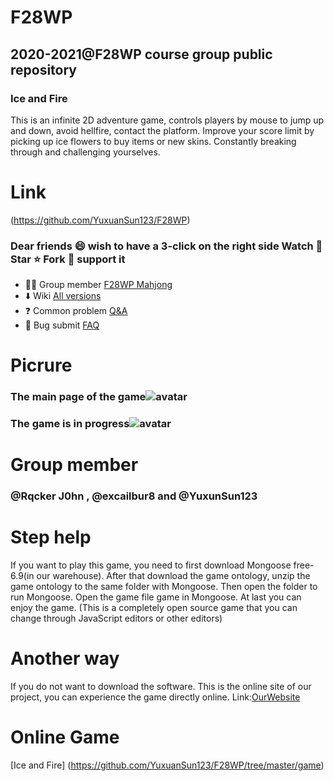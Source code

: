 # F28WP
## 2020-2021@F28WP course group public repository
### Ice and Fire
This is an infinite 2D adventure game, controls players by mouse to jump up and down, avoid hellfire, contact the platform.
Improve your score limit by picking up ice flowers to buy items or new skins.
Constantly breaking through and challenging yourselves.

# Link
(https://github.com/YuxuanSun123/F28WP)  

### Dear friends 😄 wish to have a 3-click on the right side Watch 👀 Star ⭐ Fork 🍴 support it

- 🏳️‍🌈 Group member [F28WP Mahjong](https://github.com/YuxuanSun123/F28WP)
- ⬇️ Wiki [All versions](https://github.com/YuxuanSun123/F28WP/wiki)
- ❓ Common problem [Q&A](https://github.com/YuxuanSun123/F28WP/issues)
- 🐛 Bug submit [FAQ](https://github.com/YuxuanSun123/F28WP/issues)

# Picrure
### The main page of the game![avatar](https://github.com/YuxuanSun123/F28WP/blob/master/open.PNG?raw=true)

### The game is in progress![avatar](https://github.com/YuxuanSun123/F28WP/blob/master/in%20the%20game.PNG?raw=true)

# Group member
### @Rqcker J0hn , @excailbur8 and @YuxunSun123  

# Step help
If you want to play this game, you need to first download Mongoose free-6.9(in our warehouse).
After that download the game ontology, unzip the game ontology to the same folder with Mongoose.
Then open the folder to run Mongoose. 
Open the game file game in Mongoose.
At last you can enjoy the game.
(This is a completely open source game that you can change through JavaScript editors or other editors)

# Another way
If you do not want to download the software.
This is the online site of our project, you can experience the game directly online.
Link:[OurWebsite](https://yuxuansun123.github.io/F28WP/)

# Online Game  
[Ice and Fire] (https://github.com/YuxuanSun123/F28WP/tree/master/game)
